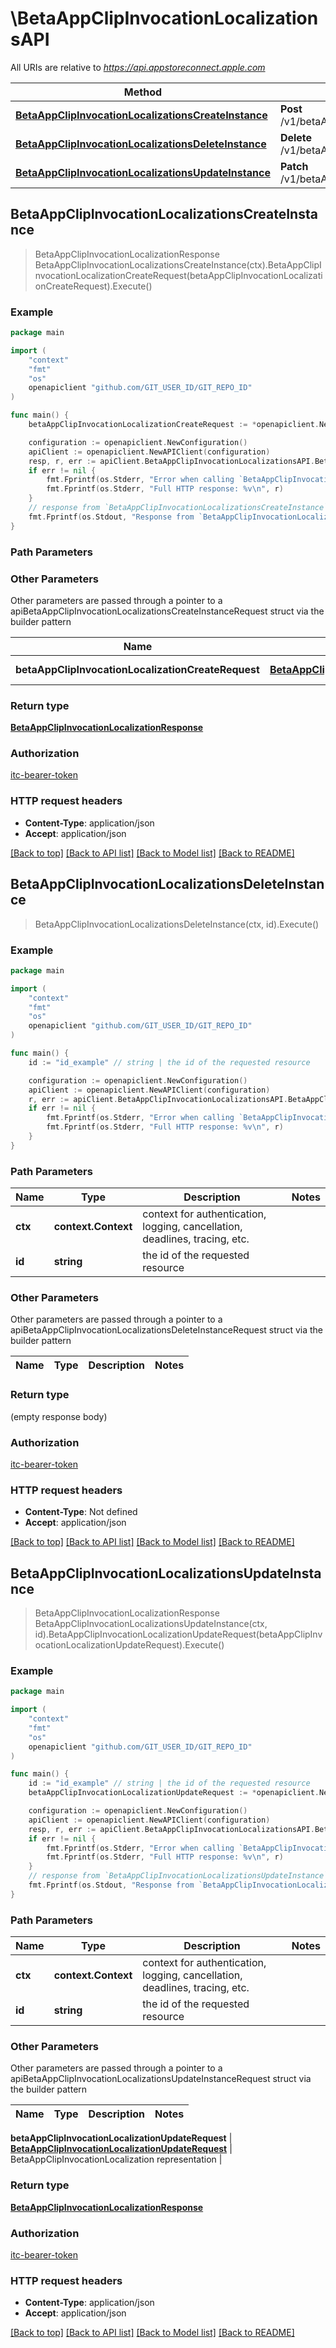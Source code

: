 # \BetaAppClipInvocationLocalizationsAPI

All URIs are relative to *https://api.appstoreconnect.apple.com*

Method | HTTP request | Description
------------- | ------------- | -------------
[**BetaAppClipInvocationLocalizationsCreateInstance**](BetaAppClipInvocationLocalizationsAPI.md#BetaAppClipInvocationLocalizationsCreateInstance) | **Post** /v1/betaAppClipInvocationLocalizations | 
[**BetaAppClipInvocationLocalizationsDeleteInstance**](BetaAppClipInvocationLocalizationsAPI.md#BetaAppClipInvocationLocalizationsDeleteInstance) | **Delete** /v1/betaAppClipInvocationLocalizations/{id} | 
[**BetaAppClipInvocationLocalizationsUpdateInstance**](BetaAppClipInvocationLocalizationsAPI.md#BetaAppClipInvocationLocalizationsUpdateInstance) | **Patch** /v1/betaAppClipInvocationLocalizations/{id} | 



## BetaAppClipInvocationLocalizationsCreateInstance

> BetaAppClipInvocationLocalizationResponse BetaAppClipInvocationLocalizationsCreateInstance(ctx).BetaAppClipInvocationLocalizationCreateRequest(betaAppClipInvocationLocalizationCreateRequest).Execute()



### Example

```go
package main

import (
	"context"
	"fmt"
	"os"
	openapiclient "github.com/GIT_USER_ID/GIT_REPO_ID"
)

func main() {
	betaAppClipInvocationLocalizationCreateRequest := *openapiclient.NewBetaAppClipInvocationLocalizationCreateRequest(*openapiclient.NewBetaAppClipInvocationLocalizationCreateRequestData("Type_example", *openapiclient.NewBetaAppClipInvocationLocalizationInlineCreateAttributes("Title_example", "Locale_example"), *openapiclient.NewBetaAppClipInvocationLocalizationCreateRequestDataRelationships(*openapiclient.NewBetaAppClipInvocationLocalizationCreateRequestDataRelationshipsBetaAppClipInvocation(*openapiclient.NewBetaAppClipInvocationLocalizationInlineCreateRelationshipsBetaAppClipInvocationData("Type_example", "Id_example"))))) // BetaAppClipInvocationLocalizationCreateRequest | BetaAppClipInvocationLocalization representation

	configuration := openapiclient.NewConfiguration()
	apiClient := openapiclient.NewAPIClient(configuration)
	resp, r, err := apiClient.BetaAppClipInvocationLocalizationsAPI.BetaAppClipInvocationLocalizationsCreateInstance(context.Background()).BetaAppClipInvocationLocalizationCreateRequest(betaAppClipInvocationLocalizationCreateRequest).Execute()
	if err != nil {
		fmt.Fprintf(os.Stderr, "Error when calling `BetaAppClipInvocationLocalizationsAPI.BetaAppClipInvocationLocalizationsCreateInstance``: %v\n", err)
		fmt.Fprintf(os.Stderr, "Full HTTP response: %v\n", r)
	}
	// response from `BetaAppClipInvocationLocalizationsCreateInstance`: BetaAppClipInvocationLocalizationResponse
	fmt.Fprintf(os.Stdout, "Response from `BetaAppClipInvocationLocalizationsAPI.BetaAppClipInvocationLocalizationsCreateInstance`: %v\n", resp)
}
```

### Path Parameters



### Other Parameters

Other parameters are passed through a pointer to a apiBetaAppClipInvocationLocalizationsCreateInstanceRequest struct via the builder pattern


Name | Type | Description  | Notes
------------- | ------------- | ------------- | -------------
 **betaAppClipInvocationLocalizationCreateRequest** | [**BetaAppClipInvocationLocalizationCreateRequest**](BetaAppClipInvocationLocalizationCreateRequest.md) | BetaAppClipInvocationLocalization representation | 

### Return type

[**BetaAppClipInvocationLocalizationResponse**](BetaAppClipInvocationLocalizationResponse.md)

### Authorization

[itc-bearer-token](../README.md#itc-bearer-token)

### HTTP request headers

- **Content-Type**: application/json
- **Accept**: application/json

[[Back to top]](#) [[Back to API list]](../README.md#documentation-for-api-endpoints)
[[Back to Model list]](../README.md#documentation-for-models)
[[Back to README]](../README.md)


## BetaAppClipInvocationLocalizationsDeleteInstance

> BetaAppClipInvocationLocalizationsDeleteInstance(ctx, id).Execute()



### Example

```go
package main

import (
	"context"
	"fmt"
	"os"
	openapiclient "github.com/GIT_USER_ID/GIT_REPO_ID"
)

func main() {
	id := "id_example" // string | the id of the requested resource

	configuration := openapiclient.NewConfiguration()
	apiClient := openapiclient.NewAPIClient(configuration)
	r, err := apiClient.BetaAppClipInvocationLocalizationsAPI.BetaAppClipInvocationLocalizationsDeleteInstance(context.Background(), id).Execute()
	if err != nil {
		fmt.Fprintf(os.Stderr, "Error when calling `BetaAppClipInvocationLocalizationsAPI.BetaAppClipInvocationLocalizationsDeleteInstance``: %v\n", err)
		fmt.Fprintf(os.Stderr, "Full HTTP response: %v\n", r)
	}
}
```

### Path Parameters


Name | Type | Description  | Notes
------------- | ------------- | ------------- | -------------
**ctx** | **context.Context** | context for authentication, logging, cancellation, deadlines, tracing, etc.
**id** | **string** | the id of the requested resource | 

### Other Parameters

Other parameters are passed through a pointer to a apiBetaAppClipInvocationLocalizationsDeleteInstanceRequest struct via the builder pattern


Name | Type | Description  | Notes
------------- | ------------- | ------------- | -------------


### Return type

 (empty response body)

### Authorization

[itc-bearer-token](../README.md#itc-bearer-token)

### HTTP request headers

- **Content-Type**: Not defined
- **Accept**: application/json

[[Back to top]](#) [[Back to API list]](../README.md#documentation-for-api-endpoints)
[[Back to Model list]](../README.md#documentation-for-models)
[[Back to README]](../README.md)


## BetaAppClipInvocationLocalizationsUpdateInstance

> BetaAppClipInvocationLocalizationResponse BetaAppClipInvocationLocalizationsUpdateInstance(ctx, id).BetaAppClipInvocationLocalizationUpdateRequest(betaAppClipInvocationLocalizationUpdateRequest).Execute()



### Example

```go
package main

import (
	"context"
	"fmt"
	"os"
	openapiclient "github.com/GIT_USER_ID/GIT_REPO_ID"
)

func main() {
	id := "id_example" // string | the id of the requested resource
	betaAppClipInvocationLocalizationUpdateRequest := *openapiclient.NewBetaAppClipInvocationLocalizationUpdateRequest(*openapiclient.NewBetaAppClipInvocationLocalizationUpdateRequestData("Type_example", "Id_example")) // BetaAppClipInvocationLocalizationUpdateRequest | BetaAppClipInvocationLocalization representation

	configuration := openapiclient.NewConfiguration()
	apiClient := openapiclient.NewAPIClient(configuration)
	resp, r, err := apiClient.BetaAppClipInvocationLocalizationsAPI.BetaAppClipInvocationLocalizationsUpdateInstance(context.Background(), id).BetaAppClipInvocationLocalizationUpdateRequest(betaAppClipInvocationLocalizationUpdateRequest).Execute()
	if err != nil {
		fmt.Fprintf(os.Stderr, "Error when calling `BetaAppClipInvocationLocalizationsAPI.BetaAppClipInvocationLocalizationsUpdateInstance``: %v\n", err)
		fmt.Fprintf(os.Stderr, "Full HTTP response: %v\n", r)
	}
	// response from `BetaAppClipInvocationLocalizationsUpdateInstance`: BetaAppClipInvocationLocalizationResponse
	fmt.Fprintf(os.Stdout, "Response from `BetaAppClipInvocationLocalizationsAPI.BetaAppClipInvocationLocalizationsUpdateInstance`: %v\n", resp)
}
```

### Path Parameters


Name | Type | Description  | Notes
------------- | ------------- | ------------- | -------------
**ctx** | **context.Context** | context for authentication, logging, cancellation, deadlines, tracing, etc.
**id** | **string** | the id of the requested resource | 

### Other Parameters

Other parameters are passed through a pointer to a apiBetaAppClipInvocationLocalizationsUpdateInstanceRequest struct via the builder pattern


Name | Type | Description  | Notes
------------- | ------------- | ------------- | -------------

 **betaAppClipInvocationLocalizationUpdateRequest** | [**BetaAppClipInvocationLocalizationUpdateRequest**](BetaAppClipInvocationLocalizationUpdateRequest.md) | BetaAppClipInvocationLocalization representation | 

### Return type

[**BetaAppClipInvocationLocalizationResponse**](BetaAppClipInvocationLocalizationResponse.md)

### Authorization

[itc-bearer-token](../README.md#itc-bearer-token)

### HTTP request headers

- **Content-Type**: application/json
- **Accept**: application/json

[[Back to top]](#) [[Back to API list]](../README.md#documentation-for-api-endpoints)
[[Back to Model list]](../README.md#documentation-for-models)
[[Back to README]](../README.md)

